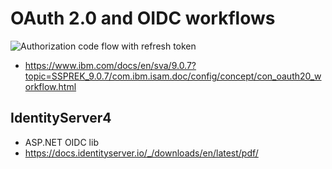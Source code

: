 # OAuth 2.0 and OIDC workflows
![Authorization code flow with refresh token](https://user-images.githubusercontent.com/40855076/124427778-d141eb80-dda6-11eb-8c8e-2a6550689d84.png)

- https://www.ibm.com/docs/en/sva/9.0.7?topic=SSPREK_9.0.7/com.ibm.isam.doc/config/concept/con_oauth20_workflow.html


## IdentityServer4
- ASP.NET OIDC lib
- https://docs.identityserver.io/_/downloads/en/latest/pdf/
